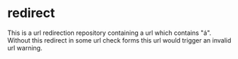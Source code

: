 # redirect
This is a url redirection repository containing a url which contains "á".  Without this redirect in some url check forms this url would trigger an invalid url warning.
